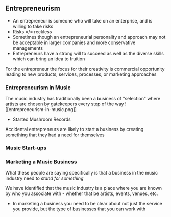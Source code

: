 

## Entrepreneurism
- An entrepreneur is someone who will take on an enterprise, and is willing to take risks
- Risks =/= reckless
- Sometimes though an entrepreneurial personality and approach may not be acceptable in larger companies and more conservative managements
- Entrepreneurs have a strong will to succeed as well as the diverse skills which can bring an idea to fruition


For the entrepreneur the focus for their creativity is commercial opportunity leading to new products, services, processes, or marketing approaches

### Entrepreneurism in Music

The music industry has traditionally been a business of "selection" where artists are chosen by gatekeepers every step of the way
![[entrepreneurism-in-music.png]]
- Started Mushroom Records

Accidental entrepreneurs are likely to start a business by creating something that they had a need for themselves


### Music Start-ups


### Marketing a Music Business
What these people are saying specifically is that a business in the music industry need to *stand for something*

We have identified that the music industry is a place where you are known by who you associate with - whether that be artists, events, venues, etc.
- In marketing a business you need to be clear about not just the service you provide, but the type of businesses that you can work with




